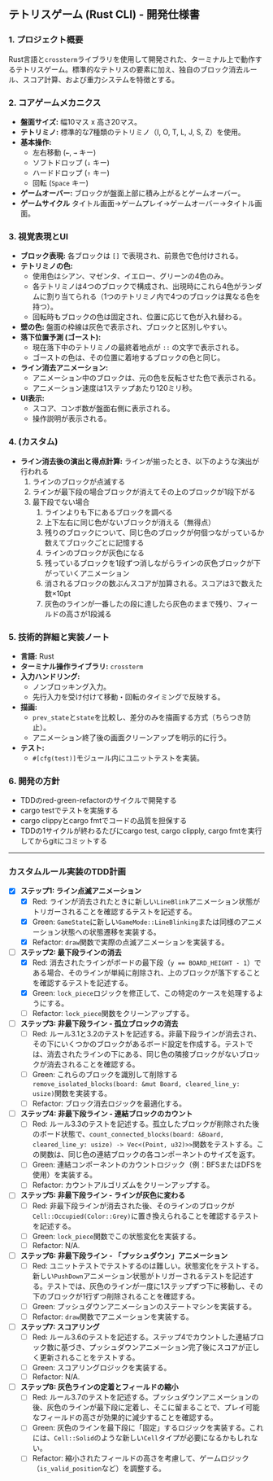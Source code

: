 ## テトリスゲーム (Rust CLI) - 開発仕様書

### 1. プロジェクト概要

Rust言語と`crossterm`ライブラリを使用して開発された、ターミナル上で動作するテトリスゲーム。標準的なテトリスの要素に加え、独自のブロック消去ルール、スコア計算、および重力システムを特徴とする。

### 2. コアゲームメカニクス

*   **盤面サイズ:** 幅10マス x 高さ20マス。
*   **テトリミノ:** 標準的な7種類のテトリミノ（I, O, T, L, J, S, Z）を使用。
*   **基本操作:**
    *   左右移動 (`←`, `→` キー)
    *   ソフトドロップ (`↓` キー)
    *   ハードドロップ (`↑` キー)
    *   回転 (`Space` キー)
*   **ゲームオーバー:** ブロックが盤面上部に積み上がるとゲームオーバー。
*   **ゲームサイクル** タイトル画面→ゲームプレイ→ゲームオーバー→タイトル画面。

### 3. 視覚表現とUI

*   **ブロック表現:** 各ブロックは `[]` で表現され、前景色で色付けされる。
*   **テトリミノの色:**
    *   使用色はシアン、マゼンタ、イエロー、グリーンの4色のみ。
    *   各テトリミノは4つのブロックで構成され、出現時にこれら4色がランダムに割り当てられる（1つのテトリミノ内で4つのブロックは異なる色を持つ）。
    *   回転時もブロックの色は固定され、位置に応じて色が入れ替わる。
*   **壁の色:** 盤面の枠線は灰色で表示され、ブロックと区別しやすい。
*   **落下位置予測 (ゴースト):**
    *   現在落下中のテトリミノの最終着地点が `::` の文字で表示される。
    *   ゴーストの色は、その位置に着地するブロックの色と同じ。
*   **ライン消去アニメーション:**
    *   アニメーション中のブロックは、元の色を反転させた色で表示される。
    *   アニメーション速度は1ステップあたり120ミリ秒。
*   **UI表示:**
    *   スコア、コンボ数が盤面右側に表示される。
    *   操作説明が表示される。

### 4.  (カスタム)

*   **ライン消去後の演出と得点計算:** ラインが揃ったとき、以下のような演出が行われる
    1. ラインのブロックが点滅する
    2. ラインが最下段の場合ブロックが消えてその上のブロックが1段下がる
    3. 最下段でない場合
        1. ラインよりも下にあるブロックを調べる
        2. 上下左右に同じ色がないブロックが消える（無得点）
        3. 残りのブロックについて、同じ色のブロックが何個つながっているか数えてブロックごとに記憶する
        4. ラインのブロックが灰色になる
        5. 残っているブロックを1段ずつ消しながらラインの灰色ブロックが下がっていくアニメーション
        6. 消されるブロックの数ぶんスコアが加算される。スコアは3で数えた数×10pt
        7. 灰色のラインが一番したの段に達したら灰色のままで残り、フィールドの高さが1段減る

### 5. 技術的詳細と実装ノート

*   **言語:** Rust
*   **ターミナル操作ライブラリ:** `crossterm`
*   **入力ハンドリング:**
    *   ノンブロッキング入力。
    *   先行入力を受け付けて移動・回転のタイミングで反映する。
*   **描画:**
    *   `prev_state`と`state`を比較し、差分のみを描画する方式（ちらつき防止）。
    *   アニメーション終了後の画面クリーンアップを明示的に行う。
*   **テスト:**
    *   `#[cfg(test)]`モジュール内にユニットテストを実装。

### 6. 開発の方針

*    TDDのred-green-refactorのサイクルで開発する
*    cargo testでテストを実施する
*    cargo clippyとcargo fmtでコードの品質を担保する
*    TDDの1サイクルが終わるたびにcargo test, cargo clipply, cargo fmtを実行してからgitにコミットする


---

### カスタムルール実装のTDD計画

- [x] **ステップ1: ライン点滅アニメーション**
    - [x] Red: ラインが消去されたときに新しい`LineBlink`アニメーション状態がトリガーされることを確認するテストを記述する。
    - [x] Green: `GameState`に新しい`GameMode::LineBlinking`または同様のアニメーション状態への状態遷移を実装する。
    - [x] Refactor: `draw`関数で実際の点滅アニメーションを実装する。

- [ ] **ステップ2: 最下段ラインの消去**
    - [x] Red: 消去されたラインがボードの最下段（`y == BOARD_HEIGHT - 1`）である場合、そのラインが単純に削除され、上のブロックが落下することを確認するテストを記述する。
    - [x] Green: `lock_piece`ロジックを修正して、この特定のケースを処理するようにする。
    - [ ] Refactor: `lock_piece`関数をクリーンアップする。

- [ ] **ステップ3: 非最下段ライン - 孤立ブロックの消去**
    - [ ] Red: ルール3.1と3.2のテストを記述する。非最下段ラインが消去され、その下にいくつかのブロックがあるボード設定を作成する。テストでは、消去されたラインの下にある、同じ色の隣接ブロックがないブロックが消去されることを確認する。
    - [ ] Green: これらのブロックを識別して削除する`remove_isolated_blocks(board: &mut Board, cleared_line_y: usize)`関数を実装する。
    - [ ] Refactor: ブロック消去ロジックを最適化する。

- [ ] **ステップ4: 非最下段ライン - 連結ブロックのカウント**
    - [ ] Red: ルール3.3のテストを記述する。孤立したブロックが削除された後のボード状態で、`count_connected_blocks(board: &Board, cleared_line_y: usize) -> Vec<(Point, u32)>>`関数をテストする。この関数は、同じ色の連結ブロックの各コンポーネントのサイズを返す。
    - [ ] Green: 連結コンポーネントのカウントロジック（例：BFSまたはDFSを使用）を実装する。
    - [ ] Refactor: カウントアルゴリズムをクリーンアップする。

- [ ] **ステップ5: 非最下段ライン - ラインが灰色に変わる**
    - [ ] Red: 非最下段ラインが消去された後、そのラインのブロックが`Cell::Occupied(Color::Grey)`に置き換えられることを確認するテストを記述する。
    - [ ] Green: `lock_piece`関数でこの状態変化を実装する。
    - [ ] Refactor: N/A.

- [ ] **ステップ6: 非最下段ライン - 「プッシュダウン」アニメーション**
    - [ ] Red: ユニットテストでテストするのは難しい。状態変化をテストする。新しい`PushDown`アニメーション状態がトリガーされるテストを記述する。テストでは、灰色のラインが一度に1ステップずつ下に移動し、その下のブロックが1行ずつ削除されることを確認する。
    - [ ] Green: プッシュダウンアニメーションのステートマシンを実装する。
    - [ ] Refactor: `draw`関数でアニメーションを実装する。

- [ ] **ステップ7: スコアリング**
    - [ ] Red: ルール3.6のテストを記述する。ステップ4でカウントした連結ブロック数に基づき、プッシュダウンアニメーション完了後にスコアが正しく更新されることをテストする。
    - [ ] Green: スコアリングロジックを実装する。
    - [ ] Refactor: N/A.

- [ ] **ステップ8: 灰色ラインの定着とフィールドの縮小**
    - [ ] Red: ルール3.7のテストを記述する。プッシュダウンアニメーションの後、灰色のラインが最下段に定着し、そこに留まることで、プレイ可能なフィールドの高さが効果的に減少することを確認する。
    - [ ] Green: 灰色のラインを最下段に「固定」するロジックを実装する。これには、`Cell::Solid`のような新しい`Cell`タイプが必要になるかもしれない。
    - [ ] Refactor: 縮小されたフィールドの高さを考慮して、ゲームロジック（`is_valid_position`など）を調整する。
